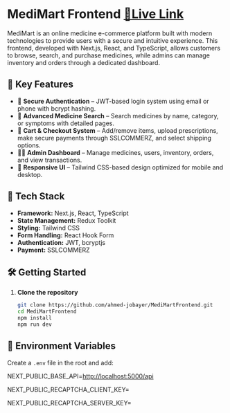 # MediMart Frontend [🔗Live Link](https://medi-mart-frontend-unhgubgyuubyyh-chi.vercel.app/)

MediMart is an online medicine e-commerce platform built with modern technologies to provide users with a secure and intuitive experience. This frontend, developed with Next.js, React, and TypeScript, allows customers to browse, search, and purchase medicines, while admins can manage inventory and orders through a dedicated dashboard.

## 🚀 Key Features

- 🔐 **Secure Authentication** – JWT-based login system using email or phone with bcrypt hashing.
- 💊 **Advanced Medicine Search** – Search medicines by name, category, or symptoms with detailed pages.
- 🛒 **Cart & Checkout System** – Add/remove items, upload prescriptions, make secure payments through  SSLCOMMERZ, and select shipping options.
- 🧑‍💼 **Admin Dashboard** – Manage medicines, users, inventory, orders, and view transactions.
- 📱 **Responsive UI** – Tailwind CSS-based design optimized for mobile and desktop.

## 🧰 Tech Stack

- **Framework:** Next.js, React, TypeScript
- **State Management:** Redux Toolkit
- **Styling:** Tailwind CSS
- **Form Handling:** React Hook Form
- **Authentication:** JWT, bcryptjs
- **Payment:** SSLCOMMERZ


## 🛠️ Getting Started

1. **Clone the repository**
   ```bash
   git clone https://github.com/ahmed-jobayer/MediMartFrontend.git
   cd MediMartFrontend
   npm install
   npm run dev

## 🔐 Environment Variables

Create a `.env` file in the root and add:

NEXT_PUBLIC_BASE_API=<http://localhost:5000/api>

NEXT_PUBLIC_RECAPTCHA_CLIENT_KEY=

NEXT_PUBLIC_RECAPTCHA_SERVER_KEY=

  




